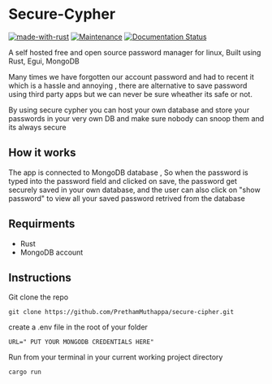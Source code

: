 # Secure-Cypher

[![made-with-rust](https://img.shields.io/badge/Made%20with-Rust-1f425f.svg)](https://www.rust-lang.org/) [![Maintenance](https://img.shields.io/badge/Maintained%3F-yes-green.svg)](https://GitHub.com/Naereen/StrapDown.js/graphs/commit-activity) [![Documentation Status](https://readthedocs.org/projects/ansicolortags/badge/?version=latest)](http://ansicolortags.readthedocs.io/?badge=latest)

A self hosted free and open source password manager for linux, Built using Rust, Egui, MongoDB 

Many times we have forgotten our account password and had to recent it which is a hassle and annoying , there are alternative to save password using third party apps but we can never be sure wheather its safe or not.

By using secure cypher you can host your own database and store your passwords in your very own DB and make sure nobody can snoop them and its always secure 

## How it works

The app is connected to MongoDB database , So when the password is typed into the password field and clicked on save, the password get securely saved in your own database, and the user can also click on "show password" to view all your saved password retrived from the database

## Requirments
- Rust
- MongoDB account

## Instructions
Git clone the repo
```
git clone https://github.com/PrethamMuthappa/secure-cipher.git
```

create a .env file in the root of your folder 
```
URL=" PUT YOUR MONGODB CREDENTIALS HERE"
```


Run from your terminal in your current working project directory
```
cargo run

```
   



